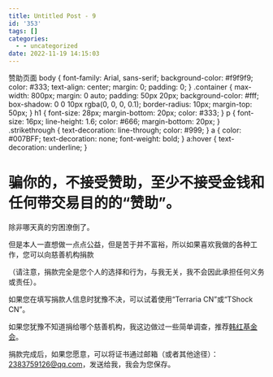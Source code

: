 ```yaml
---
title: Untitled Post - 9
id: '353'
tags: []
categories:
  - - uncategorized
date: 2022-11-19 14:15:03
---
```


 赞助页面 body { font-family: Arial, sans-serif; background-color: #f9f9f9; color: #333; text-align: center; margin: 0; padding: 0; } .container { max-width: 800px; margin: 0 auto; padding: 50px 20px; background-color: #fff; box-shadow: 0 0 10px rgba(0, 0, 0, 0.1); border-radius: 10px; margin-top: 50px; } h1 { font-size: 28px; margin-bottom: 20px; color: #333; } p { font-size: 16px; line-height: 1.6; color: #666; margin-bottom: 20px; } .strikethrough { text-decoration: line-through; color: #999; } a { color: #007BFF; text-decoration: none; font-weight: bold; } a:hover { text-decoration: underline; } 

# 骗你的，不接受赞助，至少不接受金钱和任何带交易目的的“赞助”。

除非哪天真的穷困潦倒了。

但是本人一直想做一点点公益，但是苦于并不富裕，所以如果喜欢我做的各种工作，您可以向慈善机构捐款

（请注意，捐款完全是您个人的选择和行为，与我无关，我不会因此承担任何义务或责任）。

如果您在填写捐款人信息时犹豫不决，可以试着使用“Terraria CN”或“TShock CN”。

如果您犹豫不知道捐给哪个慈善机构，我这边做过一些简单调查，推荐[韩红基金会](https://www.hanredfoundation.org/)。

捐款完成后，如果您愿意，可以将证书通过邮箱（或者其他途径）：2383759126@qq.com，发送给我，我会为您保存。
